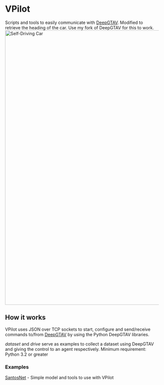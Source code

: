 # VPilot
Scripts and tools to easily communicate with [DeepGTAV](https://github.com/half-potato/DeepGTAV). Modified to retrieve the heading of the car. Use my fork of DeepGTAV for this to work.
<img src="http://forococheselectricos.com/wp-content/uploads/2016/07/tesla-autopilot-1.jpg" alt="Self-Driving Car" width="900px">

## How it works

VPilot uses JSON over TCP sockets to start, configure and send/receive commands to/from [DeepGTAV](https://github.com/ai-tor/DeepGTAV) by using the Python DeepGTAV libraries. 

_dataset_ and _drive_ serve as examples to collect a dataset using DeepGTAV and giving the control to an agent respectively. Minimum requirement: Python 3.2 or greater

### Examples

[SantosNet](https://github.com/cpgeier/SantosNet) - Simple model and tools to use with VPilot
